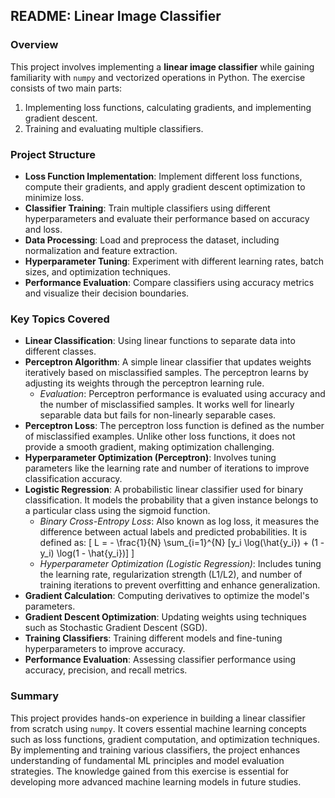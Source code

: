 ## README: Linear Image Classifier

### Overview
This project involves implementing a **linear image classifier** while gaining familiarity with `numpy` and vectorized operations in Python. The exercise consists of two main parts:
1. Implementing loss functions, calculating gradients, and implementing gradient descent.
2. Training and evaluating multiple classifiers.

### Project Structure
- **Loss Function Implementation**: Implement different loss functions, compute their gradients, and apply gradient descent optimization to minimize loss.
- **Classifier Training**: Train multiple classifiers using different hyperparameters and evaluate their performance based on accuracy and loss.
- **Data Processing**: Load and preprocess the dataset, including normalization and feature extraction.
- **Hyperparameter Tuning**: Experiment with different learning rates, batch sizes, and optimization techniques.
- **Performance Evaluation**: Compare classifiers using accuracy metrics and visualize their decision boundaries.

### Key Topics Covered
- **Linear Classification**: Using linear functions to separate data into different classes.
- **Perceptron Algorithm**: A simple linear classifier that updates weights iteratively based on misclassified samples. The perceptron learns by adjusting its weights through the perceptron learning rule.
  - *Evaluation*: Perceptron performance is evaluated using accuracy and the number of misclassified samples. It works well for linearly separable data but fails for non-linearly separable cases.
- **Perceptron Loss**: The perceptron loss function is defined as the number of misclassified examples. Unlike other loss functions, it does not provide a smooth gradient, making optimization challenging.
- **Hyperparameter Optimization (Perceptron)**: Involves tuning parameters like the learning rate and number of iterations to improve classification accuracy.
- **Logistic Regression**: A probabilistic linear classifier used for binary classification. It models the probability that a given instance belongs to a particular class using the sigmoid function.
  - *Binary Cross-Entropy Loss*: Also known as log loss, it measures the difference between actual labels and predicted probabilities. It is defined as:
    \[ L = - \frac{1}{N} \sum_{i=1}^{N} [y_i \log(\hat{y_i}) + (1 - y_i) \log(1 - \hat{y_i})] \]
  - *Hyperparameter Optimization (Logistic Regression)*: Includes tuning the learning rate, regularization strength (L1/L2), and number of training iterations to prevent overfitting and enhance generalization.
- **Gradient Calculation**: Computing derivatives to optimize the model's parameters.
- **Gradient Descent Optimization**: Updating weights using techniques such as Stochastic Gradient Descent (SGD).
- **Training Classifiers**: Training different models and fine-tuning hyperparameters to improve accuracy.
- **Performance Evaluation**: Assessing classifier performance using accuracy, precision, and recall metrics.

### Summary
This project provides hands-on experience in building a linear classifier from scratch using `numpy`. It covers essential machine learning concepts such as loss functions, gradient computation, and optimization techniques. By implementing and training various classifiers, the project enhances understanding of fundamental ML principles and model evaluation strategies. The knowledge gained from this exercise is essential for developing more advanced machine learning models in future studies.
